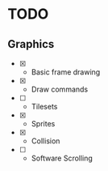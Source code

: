 # TODO

## Graphics
 - [x] - Basic frame drawing
 - [x] - Draw commands
 - [ ] - Tilesets
 - [x] - Sprites
 - [x] - Collision
 - [ ] - Software Scrolling

